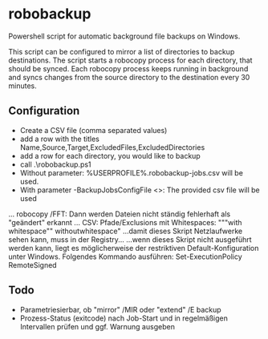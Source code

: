 # robobackup
Powershell script for automatic background file backups on Windows.

This script can be configured to mirror a list of directories to backup destinations.
The script starts a robocopy process for each directory, that should be synced.
Each robocopy process keeps running in background and syncs changes from the source directory to the destination every 30 minutes.

## Configuration
- Create a CSV file (comma separated values)
- add a row with the titles Name,Source,Target,ExcludedFiles,ExcludedDirectories
- add a row for each directory, you would like to backup
- call .\robobackup.ps1
- Without parameter: %USERPROFILE%\.robobackup-jobs.csv will be used.
- With parameter -BackupJobsConfigFile <<pathToFile>>: The provided csv file will be used

... robocopy /FFT: Dann werden Dateien nicht ständig fehlerhaft als "geändert" erkannt
... CSV: Pfade/Exclusions mit Whitespaces: """with whitespace"" withoutwhitespace"
...damit dieses Skript Netzlaufwerke sehen kann, muss in der Registry...
...wenn dieses Skript nicht ausgeführt werden kann, liegt es möglicherweise der restriktiven Default-Konfiguration unter Windows.
Folgendes Kommando ausführen: Set-ExecutionPolicy RemoteSigned

## Todo
- Parametriesierbar, ob "mirror" /MIR oder "extend" /E backup
- Prozess-Status (exitcode) nach Job-Start und in regelmäßigen Intervallen prüfen und ggf. Warnung ausgeben
